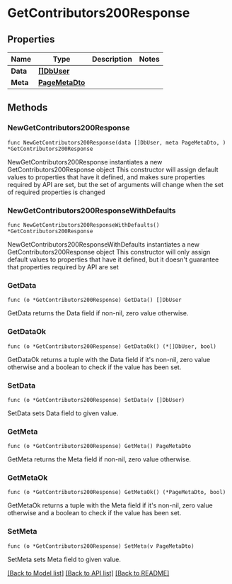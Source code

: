 # GetContributors200Response

## Properties

Name | Type | Description | Notes
------------ | ------------- | ------------- | -------------
**Data** | [**[]DbUser**](DbUser.md) |  | 
**Meta** | [**PageMetaDto**](PageMetaDto.md) |  | 

## Methods

### NewGetContributors200Response

`func NewGetContributors200Response(data []DbUser, meta PageMetaDto, ) *GetContributors200Response`

NewGetContributors200Response instantiates a new GetContributors200Response object
This constructor will assign default values to properties that have it defined,
and makes sure properties required by API are set, but the set of arguments
will change when the set of required properties is changed

### NewGetContributors200ResponseWithDefaults

`func NewGetContributors200ResponseWithDefaults() *GetContributors200Response`

NewGetContributors200ResponseWithDefaults instantiates a new GetContributors200Response object
This constructor will only assign default values to properties that have it defined,
but it doesn't guarantee that properties required by API are set

### GetData

`func (o *GetContributors200Response) GetData() []DbUser`

GetData returns the Data field if non-nil, zero value otherwise.

### GetDataOk

`func (o *GetContributors200Response) GetDataOk() (*[]DbUser, bool)`

GetDataOk returns a tuple with the Data field if it's non-nil, zero value otherwise
and a boolean to check if the value has been set.

### SetData

`func (o *GetContributors200Response) SetData(v []DbUser)`

SetData sets Data field to given value.


### GetMeta

`func (o *GetContributors200Response) GetMeta() PageMetaDto`

GetMeta returns the Meta field if non-nil, zero value otherwise.

### GetMetaOk

`func (o *GetContributors200Response) GetMetaOk() (*PageMetaDto, bool)`

GetMetaOk returns a tuple with the Meta field if it's non-nil, zero value otherwise
and a boolean to check if the value has been set.

### SetMeta

`func (o *GetContributors200Response) SetMeta(v PageMetaDto)`

SetMeta sets Meta field to given value.



[[Back to Model list]](../README.md#documentation-for-models) [[Back to API list]](../README.md#documentation-for-api-endpoints) [[Back to README]](../README.md)



